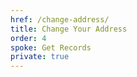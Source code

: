 ```yaml
---
href: /change-address/
title: Change Your Address
order: 4
spoke: Get Records
private: true
---
```

